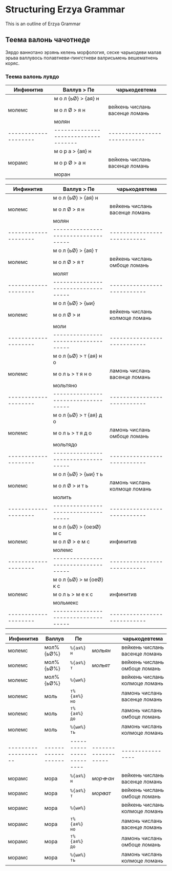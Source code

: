 # Structuring Erzya Grammar

This is an outline of Erzya Grammar

## Теема валонь чачотнеде

Зярдо ваннотано эрзянь келень морфология, сеске чарькодеви малав эрьва валлувось полавтневи-пингстневи валрисьмень вешематнень коряс.

### Теема валонь лувдо


|       Инфинитив       |       Валлув       >       Пе       |       чарькодевтема       |
|-----------------------|------------------------------------|---------------------------|
|     &nbsp;    |       м о л {ьØ}  > {ая} н       |       &nbsp;      |
|       молемс       |       м о л   Ø   >   я  н       |  вейкень числань васенце ломань       |
|    &nbsp;     |       молян       |       &nbsp;       |
|--------------------|-----------------------------------|---------------------------|
|       &nbsp;       |       м о р а > {ая} н       |      &nbsp;    |
|       морамс       |       м о р Ø >  а   н       |       вейкень числань васенце ломань       |
|       &nbsp;       |       моран       |      &nbsp;      |


|       Инфинитив       |       Валлув       >       Пе       |       чарькодевтема       |
|-----------------------|------------------------------------|---------------------------|
|     &nbsp;    |       м о л {ьØ}  > {ая} н       |       &nbsp;      |
|       молемс       |       м о л   Ø   >   я  н       |  вейкень числань васенце ломань       |
|    &nbsp;     |       молян       |       &nbsp;       |
|--------------------|-----------------------------------|---------------------------|
|     &nbsp;    |       м о л {ьØ}  > {ая} т       |       &nbsp;      |
|       молемс       |       м о л   Ø   >   я  т       |  вейкень числань омбоце ломань       |
|    &nbsp;     |       молят       |       &nbsp;       |
|--------------------|-----------------------------------|---------------------------|
|     &nbsp;    |       м о л {ьØ}  > {ыи}       |       &nbsp;      |
|       молемс       |       м о л   Ø   >   и       |  вейкень числань колмоце ломань       |
|    &nbsp;     |       моли       |       &nbsp;       |
|--------------------|-----------------------------------|---------------------------|
|     &nbsp;    |       м о л {ьØ}  > т {ая} н о      |       &nbsp;      |
|       молемс       |       м о л ь   > т  я  н о       |  ламонь числань васенце ломань       |
|    &nbsp;     |       мольтяно       |       &nbsp;       |
|--------------------|-----------------------------------|---------------------------|
|     &nbsp;    |       м о л {ьØ}  > т {ая} д о       |       &nbsp;      |
|       молемс       |       м о л   ь   > т  я  д о      |  ламонь числань омбоце ломань       |
|    &nbsp;     |       мольтядо      |       &nbsp;       |
|--------------------|-----------------------------------|---------------------------|
|     &nbsp;    |       м о л {ьØ}  > {ыи} т ь      |       &nbsp;      |
|       молемс       |       м о л   Ø   >   и  т ь       |  ламонь числань колмоце ломань       |
|    &nbsp;     |       молить       |       &nbsp;       |
|--------------------|-----------------------------------|---------------------------|
|     &nbsp;    |       м о л {ьØ}  > {оеэØ} м с      |       &nbsp;      |
|       молемс       |       м о л   Ø   >   е  м с       |  инфинитив      |
|    &nbsp;     |       молемс       |       &nbsp;       |
|--------------------|-----------------------------------|---------------------------|
|     &nbsp;    |       м о л {ьØ}  > м {оеØ} к с      |       &nbsp;      |
|       молемс       |       м о л ь  >   м е к с       |  инфинитив      |
|    &nbsp;     |       мольмекс       |       &nbsp;       |
|--------------------|-----------------------------------|---------------------------|




|       Инфинитив    |       Валлув       |       Пе       |              |       чарькодевтема       |
|--------------------|--------------------|----------------|----------------|----------------|
|       молемс       |       мол%{ьØ%}       |       `%{ая%}н`       |       *мол~~ь~~ян*       |       вейкень числань васенце ломань       |
|       молемс       |       мол%{ьØ%}       |       `%{ая%}т`       |       *мол<del>ь</del>ят*       |       вейкень числань омбоце ломань       |
|       молемс       |       мол%{ьØ%}       |       `%{ыи%}`       |              |       вейкень числань колмоце ломань       |
|       молемс       |       моль       |       `т%{ая%}но`       |              |       ламонь числань васенце ломань       |
|       молемс       |       моль       |       `т%{ая%}до`       |              |       ламонь числань омбоце ломань       |
|       молемс       |       моль       |       `%{ыи%}ть`       |              |       ламонь числань колмоце ломань       |
|--------------------|------------------|------------------------|-------------------|----------------|
|       морамс       |       мора       |       `%{ая%}н`       |       *мор<s>&nbsp;а&nbsp;</s>ан*       |       вейкень числань васенце ломань       |
|       морамс       |       мора       |       `%{ая%}т`       |       *мор<strike>а</strike>ат*       |       вейкень числань омбоце ломань       |
|       морамс       |       мора       |       `%{ыи%}`       |              |       вейкень числань колмоце ломань       |
|       морамс       |       мора       |       `т%{ая%}но`       |              |       ламонь числань васенце ломань       |
|       морамс       |       мора       |       `т%{ая%}до`       |              |       ламонь числань омбоце ломань       |
|       морамс       |       мора       |       `%{ыи%}ть`       |              |       ламонь числань колмоце ломань       |

